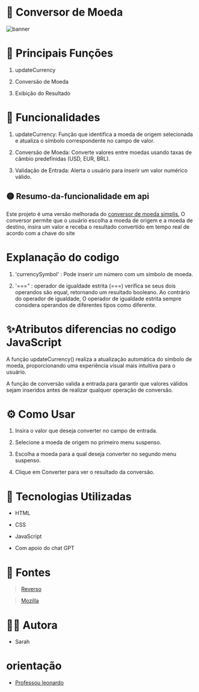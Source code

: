 # 💱 Conversor de Moeda

![banner](img/)

# 💎 Principais Funções

1. updateCurrency
 
 
2. Conversão de Moeda
 
 
3. Exibição do Resultado

# 🚀 Funcionalidades

1. updateCurrency: Função que identifica a moeda de origem selecionada e atualiza o símbolo correspondente no campo de valor.
 
 
2. Conversão de Moeda: Converte valores entre moedas usando taxas de câmbio predefinidas (USD, EUR, BRL).
 
 
3. Validação de Entrada: Alerta o usuário para inserir um valor numérico válido.


## 🟡 Resumo-da-funcionalidade em api

Este projeto é uma versão melhorada do [conversor de moeda simplis](), O conversor permite que o usuário escolha a moeda de origem e a moeda de destino, insira um valor e receba o resultado convertido em tempo real de acordo com a chave do site

# Explanação do codigo

 1.   'currencySymbol' : Pode inserir um número com um símbolo de moeda.

 2.   '===" :  operador de igualdade estrita (===) verifica se seus dois operandos são equal, retornando um resultado booleano. Ao contrário do operador de igualdade, O operador de igualdade estrita sempre considera operandos de diferentes tipos como diferente.

# ✨Atributos diferencias no codigo JavaScript

A função updateCurrency() realiza a atualização automática do símbolo de moeda, proporcionando uma experiência visual mais intuitiva para o usuário.
 
A função de conversão valida a entrada para garantir que valores válidos sejam inseridos antes de realizar qualquer operação de conversão.
 
# ⚙️ Como Usar

1. Insira o valor que deseja converter no campo de entrada.
 
 
2. Selecione a moeda de origem no primeiro menu suspenso.
 
 
3. Escolha a moeda para a qual deseja converter no segundo menu suspenso.
 
 
4. Clique em Converter para ver o resultado da conversão.

# 🧮 Tecnologias Utilizadas

- HTML

- CSS

- JavaScript

- Com apoio do chat GPT

# 📝 Fontes

> [Reverso](https://context.reverso.net/traducao/ingles-portugues/currency+symbol)

> [Mozilla](https://developer.mozilla.org/en-US/docs/Web/JavaScript/Reference/Operators/Strict_equality)


# 👧🏻 Autora

- Sarah

# orientação

- [Professou leonardo](https://github.com/leonardossrocha)